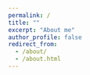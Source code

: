 ```yaml
---
permalink: /
title: ""
excerpt: "About me"
author_profile: false
redirect_from: 
  - /about/
  - /about.html
---
```



<html lang="en">
<head>
    <meta charset="UTF-8">
    <meta name="viewport" content="width=device-width, initial-scale=1.0">
    <title>Two Columns</title>
    <style>
        .columns {
            display: flex;
            justify-content: space-between;
        }

        .column1 {
            width: 30%; /* 조절 가능 */
            border: 1px solid #F2F2F2;
            padding: 10px;
            box-sizing: border-box;
        }

        .column2 {
            width: 70%; /* 조절 가능 */
            border: 1px solid #F2F2F2;
            padding: 10px;
            box-sizing: border-box;
        }

        .column3 {
            width: 40%; /* 조절 가능 */
            border: 1px solid #F2F2F2;
            padding: 10px;
            box-sizing: border-box;
        }

        .column4 {
            width: 60%; /* 조절 가능 */
            border: 1px solid #F2F2F2;
            padding: 10px;
            box-sizing: border-box;
        }

        .column5 {
            width: 100%; /* 조절 가능 */
            border: 1px solid #FFFFFF;
            padding: 20px;
            box-sizing: border-box;
        }

        .column6 {
            width: 50%; /* 조절 가능 */
            border: 1px solid #FFFFFF;
            padding: 20px;
            box-sizing: border-box;
        }

        .card {
            border: 1px solid #0073CF; /* 테두리 */
            box-shadow: 0 4px 8px rgba(0, 0, 0, 0.1); /* 그림자 효과 */
            border-radius: 8px; /* 테두리 둥글게 */
            display: flex;
            justify-content : center;
            align-items : center;
            text-align : center;
            padding : 5px 0;
            
        }

        h1 { text-align: center; }

        li{ list-style-position: inside; 
            text-indent: -20px;
        }

        .inside { list-style-position: inside; }

        
    </style>
</head>


<body bgcolor='#F2F2F2'>

<div class="columns">
    <div class="column1">
        <p>  <img src="https://github.com/int141312/int141312.github.io/blob/gh-pages/images/profile.png?raw=true">   </p> 
        <h1> Jisung Son </h1>
        <a> jisung9973@gmail.com  </a>
    </div>

    <div class="column2">
        <p>I am a deep learning enthusiast with a keen interest in Anomaly Detection, OOD detection, language model, diffusion models, and Data-centric AI. My passion lies in designing interpretable and inferable deep learning models that can emulate the complexities of the real world.
        </p>
        
        <p>
My goal is not just to create models that can generate realistic outputs, but also to forge a deeper understanding of deep learning architectures and methodologies. Through this journey, I am committed to advancing research that demystifies the core mechanics of AI, making it as accessible and as natural to use in our daily lives as a calculator.
        </p>
    <div class="columns">
      <div class="column3">
        <h3> Interests </h3>
        <ul class="inside">
          <li> Deep Learning : Anomaly Detection, OOD detection </li>
          <li> Generative AI : Language model, Diffusion model </li>
          <li> Data-centric AI </li>
        </ul>
      </div>

      <div class="column2">
        <h3> Education </h3>
        <ul class="inside">
          <li> Gwangju Institute of Science and Technology <br> (2023-2025) M.S in Artificial Intelligence  </li>
           
          <li> Ulsan National Institute of Science and Technology <br> (2014-2019) B.S in Physics, minor in Nuclear Science and Engineering </li> 
          
        </ul>
        
      </div>

    </div>
        
    </div>
</div>

<br>


<div id="research" name="research" class="columns" style='background-color: #ffffff' >
    <br>
    <div class="column5">
      <h1> Research & Projects </h1> 
      
      <h3> Sample-Incremental Influence Function: A Sensitivity Metric to detect Key Feature Replacement (2024.03 ~ 2024.12) </h3>
      <p> Abstract </p>      

      <div class="columns" style='background-color: #ffffff'>
        <div class="column6">
        <p> Influence function serves as a quantitative metric of model sensitivity, measuring the degree of parameter variation, offering insights into model parameter behavior, and enabling parameter predictions without the need for retraining. The traditional influence function-based sensitivity relies on a sample-decremental approach, which only measures the impact of removing specific samples. This narrow focus restricts its ability to analyze model behavior in response to newly introduced samples, highlighting a significant limitation in adapting to dynamic data environments. In this work, we present the Sample-Incremental Influence Function that leverages influence function to evaluate the impact of additional data on model sensitivity. Correlation analysis and CAM-based visualization demonstrate the validity of our method and reveal its ability to detect key feature replacement. Sensitivity show strong potential for various applications related to feature corresponding to unknown sample. </p>
        </div>        
      
        <div class="column6">
          <p> <img src="https://github.com/int141312/int141312.github.io/blob/gh-pages/images/fig1.png?raw=true"> </p>
        </div>
      
      </div>


      <h3> Development and Training of Reinforcement Learning Environments with Dynamic Terrain Considerations: A Case Study on Robot Vacuum Cleaner (2023.03 ~ 2023.06) </h3>
      <p> * Language: Python </p>

      <div class="columns" style='background-color: #ffffff'>
        <div class="column6">
        <p>  Reinforcement learning is commonly applied to learn optimal decision-making in stationary environments. However, in real-world scenarios, stationary environments are limited, and thus, the use of reinforcement learning in machine intelligence applications is limited. In the case of robot vacuum cleaners, companies typically employ simple algorithms or basic machine learning techniques to determine the robot’s movement path. These approaches fail to address the issue of adapting to environmental changes that occur during the cleaning process. We aim to develop a reinforcement learning environment that can be used to enhance the efficiency of robot vacuum cleaners and use the environment to train a robot vacuum cleaner agent. We created a dynamic grid-world-based learning environment that incorporates potential changes in the real world. We trained a robot vacuum cleaner to navigate the room efficiently and compared its performance with traditional algorithm-based approaches.  </p> 
        </div>

        <div class="column6">
          <p> {% include video.html id="3AfjKQNlUwY"%} </p>
        </div>

      </div>

      <h3> MENU Master : Service that provides food recommendations and information to help you navigate away from menus in languages you don't understand. (2024.03 ~ 2024.06) </h3>
      <p> * Language: Python(Flask) </p>

      <div class="columns" style='background-color: #ffffff'>
        <div class="column6">
        <p>  This service can be useful if the menu is in a language you don't understand and you can't get any information from it. It uses the user's information and the menu information on the menu board to determine the fitness of the food and recommends the top three options.  </p> 
        </div>

        <div class="column6">
          <p>  <!-- {% include video.html id="4RiLnJGKvxI" %} -->
            <iframe width="560" height="315" src="https://www.youtube.com/embed/4RiLnJGKvxI" frameborder="0" allowfullscreen></iframe>
          </p>
        </div>

      </div>


      <h3> Development of efficient dictionary training technology for large Korean language models (2024. 01 ~ 2024. 12) </h3>
      <p> * Language: Python, PyTorch </p>

      <div class="columns" style='background-color: #ffffff'>
      <p> We developed a model to determine whether the input text is ungrammatical, contains hate speech, or discusses a book-related topic. </p>
      </div>


      <h3> Correlation between park area and cost of living (2022.04 ~ 2022.06) </h3>   

      <div class="columns" style='background-color: #ffffff'>
        <div class="column6">
        <p> I recently watched a YouTube video that argued Gangnam’s high cost of living is due to the lack of free recreational spaces, such as nearby parks. This prompted me to start a project to verify whether this claim holds true using data. While I could easily obtain data on metrics like per capita park area, defining a suitable indicator for the cost of living—and collecting the corresponding data—proved challenging. I eventually decided to use hair salon prices and oil prices as proxies for the cost of living, gathering the data by crawling Naver Map. Based on these data, I conducted a correlation analysis. </p>
        </div>        
      
        <div class="column6">
          <p> <img src="https://github.com/int141312/int141312.github.io/blob/gh-pages/images/fig2.png?raw=true"> </p>
          <p> <img src="https://github.com/int141312/int141312.github.io/blob/gh-pages/images/fig3.png?raw=true"> </p>
        </div>
      
      </div>
      
    </div>
</div>

<br>

<div id="study" name="study" class="columns" style='background-color: #ffffff' >
    <br>
    <div class="column5">
      <h1> Study </h1> 
    <br>

       <div class="columns" style='background-color: #ffffff'>
        <div class="column6">
          <div class="card" onclick='window.location.href = "https://panoramic-timer-f8a.notion.site/Why-ML-lost-and-DL-became-the-trend-2249f0f11b16451c93b79d5214356bc7?pvs=4" ' > <h3 style = "margin-top: 0; margin-bottom: 0; "> Why ML lost and DL became the trend? </h3> </div>

          <br>

          <div class="card" onclick='window.location.href = "https://panoramic-timer-f8a.notion.site/Diffusion-model-Background-9b61df6e3d8846a2a55c378a8024bfa1?pvs=4" ' > <h3 style = "margin-top: 0; margin-bottom: 0; "> Diffusion model Background </h3> </div>

        </div>



        <div class="column6"> 

          <div class="card" onclick='window.location.href = "https://panoramic-timer-f8a.notion.site/Discussion-of-deep-learning-representations-a48f244a96264b578ae3ffb277ceb1cf?pvs=4" ' > <h3 style = "margin-top: 0; margin-bottom: 0; "> Discussion of deep learning representations </h3> </div>

          <br>

          <div class="card" onclick='window.location.href = "https://panoramic-timer-f8a.notion.site/Why-Cross-Entropy-4f0809c9077f4bde8cccfa80d849d1b9?pvs=4" ' > <h3 style = "margin-top: 0; margin-bottom: 0; "> Why Cross Entropy? </h3> </div>
          
        </div>
      </div>
      
    </div>
</div>


<br>

<div id="experience" name="experience" class="columns" style='background-color: #ffffff' >
  <br>
  <div class="column5">
    <h1> Experience </h1>
    <h3> Teaching </h3>
    <ul class="inside">
    <li> General PhysicsⅠ, UNIST (spring 2018) </li>
    <li> General Physics Ⅱ, UNIST (fall 2018) </li>
    <li> Calculus Ⅱ, UNIST (fall 2018) </li>
    </ul>
 
    <h3> Military Service </h3>
    <ul class="inside">
    <li> ROKAF (2020-2022) </li>
    </ul>

    <h3> Additional Education </h3>
    <ul class="inside">
    <li> KIAS-APCTP Statistical Physics Winter School (POSTECH) (2020) - ML & Deep Learning </li>
    <li> Data Youth Campus (Yonsei University) (2022) - Big Data analysis & Deep Learning </li>
    </ul>


  </div>
</div>

<br>

<div id="Motto" name="Motto" class="columns" style='background-color: #ffffff' >
  <br>
  <div class="column5">
    <h1> Life Motto </h1>

    <h3> 3 words abouts suceess </h3>
    <ul class="inside">
    <li> Lifeization : Making It a Part of Your Daily Life.  </li>
    <p> Whether you’re eating, taking a walk, or even running errands, constantly thinking about your field and how to improve it is what it means to truly make it a part of your everyday life. So, Let's do something I'm passionate about.No matter what you do, there will always come a time when it's hard and you feel like giving up. To get through those moments, you need to do something you love and are passionate about. This is the secret to success and how I live my life. </p>

    <li> Muscle growth : Mental Fortitude </li>
    <p> When you choose a particular field, you will inevitably face tough and challenging moments. To overcome these moments, having strong mental fortitude is absolutely essential.This is when you think about muscle growth. If you look at the process of muscle development, the first thing that happens is that muscle fibers tear, and new muscle fibers grow to fill the void. Human growth is no different than muscle development. The right amount of "tearing" is what makes you grow. </p>

    <li> Drive </li>
    <p> You won’t really know anything until you give it a try. That’s why people who lack the drive to take action often find it difficult to succeed. </p>
    </ul>
    
    <h3> 3 words about Happiness </h3>
    <ul class="inside">
    <li> Friday </li>
    <p> Between Friday and Sunday, which day makes people happier? Most choose Friday. A high school senior who is certain of getting into a prestigious university is often happier than a student already attending one. A pair who just succeeded in confessing their love and is about to become a couple can be happier than couples already in a relationship. Essentially, people feel a stronger sense of happiness when the future is assured rather than while things are still unfolding. </p>

    <li> Value (Usefulness) </li>
    <p> Among the five stages of happiness, the highest level is identity. People find value and usefulness when they realize who they are and what unique abilities they possess—things that others can’t do—and this realization leads to happiness. </p>

    <li> Magic </li>
    <p> The magical moment in a performance goes by in a flash, yet magicians spend countless hours practicing to create that brief moment. Life works the same way. Three years of high school are dedicated to preparing for college entrance exams, and four years of college are spent honing skills for employment. We put in a great deal of time and effort to seize those fleeting moments of happiness. This is what happiness is all about. </p>
    </ul>

  </div>
</div>



</body>
</html>







<h2> Skills </h2>
* Python, C++, C#, HTML  
* Deep Learning Frame work: PyTorch
* 3D modeling: Unreal Engine, Unity, Sketchup







